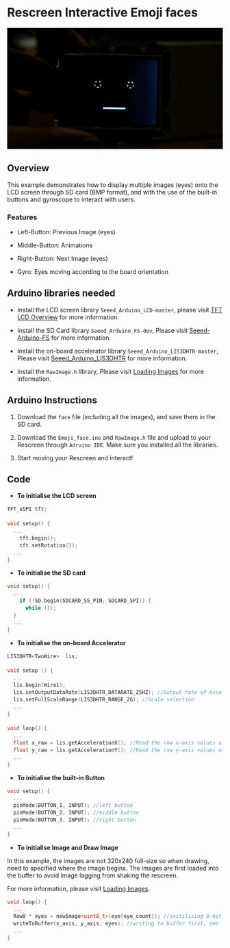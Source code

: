# Rescreen Interactive Emoji faces

<div align=center><img src="https://raw.githubusercontent.com/ansonhe97/rawimages/master/img/C0274.2019-11-26%2014_50_05.gif"/></div>

## Overview

This example demonstrates how to display multiple images (eyes) onto the LCD screen through SD card (BMP format),  and with the use of the built-in buttons and  gyroscope to interact with users.

### Features

- Left-Button: Previous Image (eyes)

- Middle-Button: Animations

- Right-Button: Next Image (eyes)

- Gyro: Eyes moving according to the board orientation

## Arduino libraries needed

- Install the LCD screen library `Seeed_Arduino_LCD-master`, please visit [TFT LCD Overview](https://github.com/ansonhe97/GroveUIDocs/blob/master/RescreenDocs/TFT%20LCD%20Overview.md) for more information.

- Install the SD Card library `Seeed_Arduino_FS-dev`, Please visit [Seeed-Arduino-FS](https://github.com/Seeed-Studio/Seeed_Arduino_FS/tree/dev) for more information.

- Install the on-board accelerator library `Seeed_Arduino_LIS3DHTR-master`, Please visit [Seeed_Arduino_LIS3DHTR](https://github.com/Seeed-Studio/Seeed_Arduino_LIS3DHTR) for more information.

- Install the `RawImage.h` library, Please visit [Loading Images](https://github.com/ansonhe97/GroveUIDocs/blob/master/RescreenDocs/loadingImage.md) for more information.

## Arduino Instructions

1. Download the `face` file (including all the images), and save them in the SD card.

2. Download the `Emoji_face.ino` and `RawImage.h` file and upload to your Rescreen through `Adruino IDE`. Make sure you installed all the libraries.

3. Start moving your Rescreen and interact!

## Code

- **To initialise the LCD screen**

```Cpp
TFT_eSPI tft;

void setup() {
  ...
    tft.begin();
    tft.setRotation(3);
  ...
}
```

- **To initialise the SD card**

```Cpp
void setup() {
  ...
    if (!SD.begin(SDCARD_SS_PIN, SDCARD_SPI)) {
      while (1);
  }
  ...
}
```

- **To initialise the on-board Accelerator**

```Cpp
LIS3DHTR<TwoWire>  lis;

void setup () {
  ...
  lis.begin(Wire1);
  lis.setOutputDataRate(LIS3DHTR_DATARATE_25HZ); //Output rate of Accelerator
  lis.setFullScaleRange(LIS3DHTR_RANGE_2G); //Scale selection
  ...
}

void loop() {
  ...
  float x_raw = lis.getAccelerationX(); //Read the raw x-axis values of acc
  float y_raw = lis.getAccelerationY(); //Read the raw y-axis values of acc
  ...
}
```

- **To initialise the built-in Button**

```Cpp
void setup() {
  ...
  pinMode(BUTTON_1, INPUT); //left button
  pinMode(BUTTON_2, INPUT); //middle button
  pinMode(BUTTON_3, INPUT); //right button
  ...
}
```

- **To initialise Image and Draw Image**

In this example, the images are not 320x240 full-size so when drawing, need to specified where the image begins. The images are first loaded into the buffer to avoid image lagging from shaking the rescreen.

For more information, please visit [Loading Images](https://github.com/ansonhe97/GroveUIDocs/blob/master/RescreenDocs/loadingImage.md).

```Cpp
void loop() {
  ...
  Raw8 * eyes = newImage<uint8_t>(eye[eye_count]); //initilising 8-bit images
  writeToBuffer(x_axis, y_axis, eyes); //writing to buffer first, see full code to check this function
  ...
}
```
